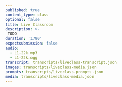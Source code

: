 ```yaml
---
published: true
content_type: class
optional: false
title: Live Classroom
description: >-
 TODO
duration: '1780'
expectsubmission: false
audio:
  - L1-22k.mp3
  - L1-22k.ogg
transcript: transcripts/liveclass-transcript.json
images: transcripts/liveclass-media.json
prompts: transcripts/liveclass-prompts.json
media: transcripts/liveclass-media.json
---
```

